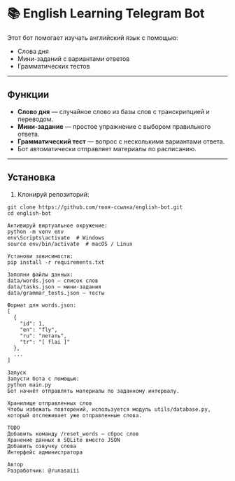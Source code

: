 # 📚 English Learning Telegram Bot
Этот бот помогает изучать английский язык с помощью:
- Слова дня
- Мини-заданий с вариантами ответов
- Грамматических тестов

---

## Функции
- **Слово дня** — случайное слово из базы слов с транскрипцией и переводом.
- **Мини-задание** — простое упражнение с выбором правильного ответа.
- **Грамматический тест** — вопрос с несколькими вариантами ответа.
- Бот автоматически отправляет материалы по расписанию.

---
## Установка
1. Клонируй репозиторий:
```
git clone https://github.com/твоя-ссылка/english-bot.git
cd english-bot

Активируй виртуальное окружение:
python -m venv env
env\Scripts\activate  # Windows
source env/bin/activate  # macOS / Linux

Установи зависимости:
pip install -r requirements.txt

Заполни файлы данных:
data/words.json — список слов
data/tasks.json — мини-задания
data/grammar_tests.json — тесты

Формат для words.json:
[
  {
    "id": 1,
    "en": "fly",
    "ru": "летать",
    "tr": "[ flai ]"
  },
  ...
]

Запуск
Запусти бота с помощью:
python main.py
Бот начнёт отправлять материалы по заданному интервалу.

Хранилище отправленных слов
Чтобы избежать повторений, используется модуль utils/database.py, который отслеживает уже отправленные слова.

TODO
Добавить команду /reset_words — сброс слов
Хранение данных в SQLite вместо JSON
Добавить озвучку слова
Интерфейс администратора

Автор
Разработчик: @runasaiii
